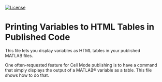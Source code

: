 [![License](https://img.shields.io/badge/License-BSD%203--Clause-blue.svg)](https://opensource.org/licenses/BSD-3-Clause)

Printing Variables to HTML Tables in Published Code
===========

This file lets you display variables as HTML tables in your published MATLAB files.

One often-requested feature for Cell Mode publishing is to have a command that simply displays the output of a MATLAB® variable as a table. This file shows how to do that.

